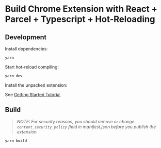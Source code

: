 # Build Chrome Extension with React + Parcel + Typescript + Hot-Reloading

## Development

Install dependencies:

```bash
yarn
```

Start hot-reload compiling:

```bash
yarn dev
```

Install the unpacked extension:

See [Getting Started Tutorial](https://developer.chrome.com/extensions/getstarted)

## Build

> *NOTE: For security reasons, you should remove or change `content_security_policy` field in manifest.json before you publish the extension*

```bash
yarn build
```
